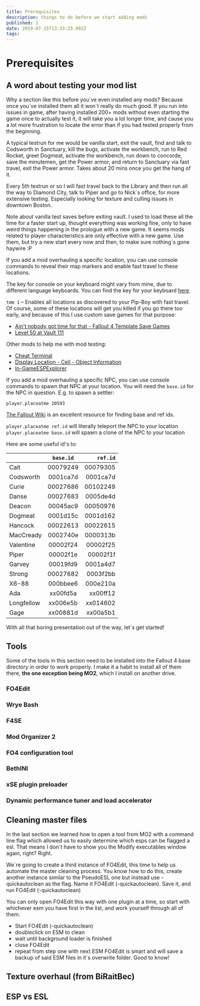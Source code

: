 ```yaml
---
title: Prerequisites
description: things to do before we start adding mods
published: 1
date: 2019-07-15T13:33:23.992Z
tags: 
---
```


# Prerequisites

## A word about testing your mod list

Why a section like this before you´ve even installed any mods? Because once you´ve installed them all it won´t really do much good. If you run into issues in game, after having installed 200+ mods without even starting the game once to actually test it, it will take you a lot longer time, and cause you a lot more frustration to locate the error than if you had tested properly from the beginning.

A typical testrun for me would be vanilla start, exit the vault, find and talk to Codsworth in Sanctuary, kill the bugs, activate the workbench, run to Red Rocket, greet Dogmeat, activate the workbench, run down to concorde, save the minutemen, get the Power armor, and return to Sanctuary via fast travel, exit the Power armor. Takes about 20 mins once you get the hang of it.

Every 5th testrun or so I will fast travel back to the Library and then run all the way to Diamond City, talk to Piper and go to Nick´s office, for more extensive testing. Especially looking for texture and culling issues in downtown Boston.

Note about vanilla test saves before exiting vault. I used to load these all the time for a faster start up, thought everything was working fine, only to have weird things happening in the prologue with a new game. It seems mods related to player characteristics are only effective with a new game. Use them, but try a new start every now and then, to make sure nothing´s gone haywire :P

If you add a mod overhauling a specific location, you can use console commands to reveal their map markers and enable fast travel to these locations.

The key for console on your keyboard might vary from mine, due to different language keyboards.
You can find the key for your keyboard [here](http://fallout.wikia.com/wiki/Fallout_4_console_commands).

`tmm 1` – Enables all locations as discovered to your Pip-Boy with fast travel. Of course, some of these locations will get you killed if you go there too early, and because of this I use custom save games for that purpose:
- [Ain't nobody got time for that - Fallout 4 Template Save Games](https://www.nexusmods.com/fallout4/mods/26328)
- [Level 50 at Vault 111](https://www.nexusmods.com/fallout4/mods/285)

Other mods to help me with mod testing:
- [Cheat Terminal](https://www.nexusmods.com/fallout4/mods/13285/)
- [Display Location - Cell - Object Information](https://www.nexusmods.com/fallout4/mods/14145)
- [In-GameESPExplorer](https://www.nexusmods.com/fallout4/mods/16718)

If you add a mod overhauling a specific NPC, you can use console commands to spawn that NPC at your location. You will need the `base.id` for the NPC in question. 
E.g. to spawn a settler:
```
player.placeatme 20593
```

[The Fallout Wiki](http://fallout.wikia.com/wiki/Portal:Fallout_4) is an excellent resource for finding base and ref ids. 

`player.placeatme ref.id`  will literally teleport the NPC to your location
`player.placeatme base.id` will spawn a clone of the NPC to your location

Here are some useful id's to:

|          | `base.id`|`ref.id`|
|----------|:--------:|-------:|
|Cait      | 00079249 |00079305|
|Codsworth | 0001ca7d |0001ca7d|
|Curie     | 00027686 |00102249|
|Danse     | 00027683 |0005de4d|
|Deacon    | 00045ac9 |00050976|
|Dogmeat   | 0001d15c |0001d162|
|Hancock   | 00022613 |00022615|
|MacCready | 0002740e |0000313b|
|Valentine | 00002f24 |00002f25|
|Piper     | 00002f1e |00002f1f|
|Garvey    | 00019fd9 |0001a4d7|
|Strong    | 00027682 |0003f2bb|
|X6-88     | 000bbee6 |000e210a|
|Ada       | xx00fd5a |xx00ff12|
|Longfellow| xx006e5b |xx014602|
|Gage      | xx00881d |xx00a5b1|

With all that boring presentation out of the way, let´s get started!

## Tools
Some of the tools in this section need to be installed into the Fallout 4 base directory in order to
work properly. I make it a habit to install all of them there, **the one exception being MO2**, which I
install on another drive.

### FO4Edit

### Wrye Bash

### F4SE

### Mod Organizer 2

### FO4 configuration tool

### BethINI

### xSE plugin preloader

### Dynamic performance tuner and load accelerator

## Cleaning master files
In the last section we learned how to open a tool from MO2 with a command line flag which allowed us to easily determine which esps can be flagged a esl. That means I don´t have to show you the Modify executables window again, right? Right.

We´re going to create a third instance of FO4Edit, this time to help us automate the master cleaning process. You know how to do this, create another instance similar to the PseudoESL one but instead use -quickautoclean as the flag. Name it FO4Edit (-quickautoclean). Save it, and run FO4Edit (-quickautoclean)

You can only open FO4Edit this way with one plugin at a time, so start with whichever esm you have first in the list, and work yourself through all of them.
- Start FO4Edit (-quickautoclean)
- doubleclick on ESM to clean
- wait until background loader is finished
- close FO4Edit
- repeat from step one with next ESM
FO4Edit is smart and will save a backup of said ESM files in it´s overwrite folder. Good to know!

## Texture overhaul (from BiRaitBec)

## ESP vs ESL